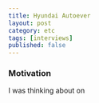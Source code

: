 ```yaml
---
title: Hyundai Autoever
layout: post
category: etc
tags: [interviews]
published: false
---
```


### Motivation
I was thinking about on 

